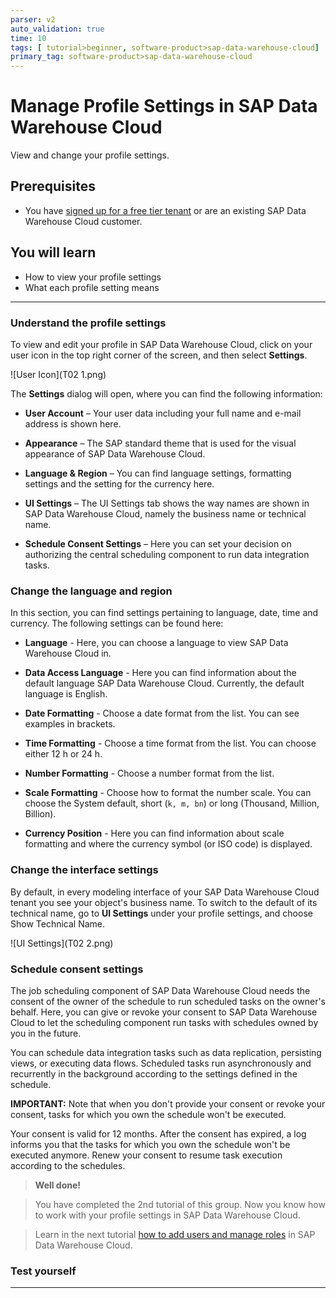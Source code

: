 ```yaml
---
parser: v2
auto_validation: true
time: 10
tags: [ tutorial>beginner, software-product>sap-data-warehouse-cloud]
primary_tag: software-product>sap-data-warehouse-cloud
---
```

# Manage Profile Settings in SAP Data Warehouse Cloud
<!-- description --> View and change your profile settings.

## Prerequisites
 - You have [signed up for a free tier tenant](data-warehouse-cloud-1-begin-trial) or are an existing SAP Data Warehouse Cloud customer.

## You will learn
- How to view your profile settings
- What each profile setting means

---

### Understand the profile settings


To view and edit your profile in SAP Data Warehouse Cloud, click on your user icon in the top right corner of the screen, and then select **Settings**.

![User Icon](T02 1.png)

The **Settings** dialog will open, where you can find the following information:

-	**User Account** – Your user data including your full name and e-mail address is shown here.

-	**Appearance** – The SAP standard theme that is used for the visual appearance of SAP Data Warehouse Cloud.

-	**Language & Region** – You can find language settings, formatting settings and the setting for the currency here.

-	**UI Settings** – The UI Settings tab shows the way names are shown in SAP Data Warehouse Cloud, namely the business name or technical name.

-	**Schedule Consent Settings** – Here you can set your decision on authorizing the central scheduling component to run data integration tasks.




### Change the language and region


In this section, you can find settings pertaining to language, date, time and currency.
The following settings can be found here:

-	**Language** - Here, you can choose a language to view SAP Data Warehouse Cloud in.  

-	**Data Access Language** - Here you can find information about the default language SAP Data Warehouse Cloud. Currently, the default language is English.

-	**Date Formatting** - Choose a date format from the list. You can see examples in brackets.

-	**Time Formatting** - Choose a time format from the list. You can choose either 12 h or 24 h.

-	**Number Formatting** - Choose a number format from the list.

-	**Scale Formatting** - Choose how to format the number scale. You can choose the System default, short (`k, m, bn`) or long (Thousand, Million, Billion).

-	**Currency Position** - Here you can find information about scale formatting and where the currency symbol (or ISO code) is displayed.



### Change the interface settings


By default, in every modeling interface of your SAP Data Warehouse Cloud tenant you see your object's business name. To switch to the default of its technical name, go to **UI Settings** under your profile settings, and choose Show Technical Name.

![UI Settings](T02 2.png)


### Schedule consent settings


The job scheduling component of SAP Data Warehouse Cloud needs the consent of the owner of the schedule to run scheduled tasks on the owner's behalf. Here, you can give or revoke your consent to SAP Data Warehouse Cloud to let the scheduling component run tasks with schedules owned by you in the future.

You can schedule data integration tasks such as data replication, persisting views, or executing data flows. Scheduled tasks run asynchronously and recurrently in the background according to the settings defined in the schedule.

**IMPORTANT:** Note that when you don't provide your consent or revoke your consent, tasks for which you own the schedule won't be executed.

Your consent is valid for 12 months. After the consent has expired, a log informs you that the tasks for which you own the schedule won't be executed anymore. Renew your consent to resume task execution according to the schedules.

>**Well done!**

> You have completed the 2nd tutorial of this group. Now you know how to work with your profile settings in SAP Data Warehouse Cloud.

> Learn in the next tutorial [how to add users and manage roles](data-warehouse-cloud-3-add-users) in SAP Data Warehouse Cloud.


### Test yourself




---
